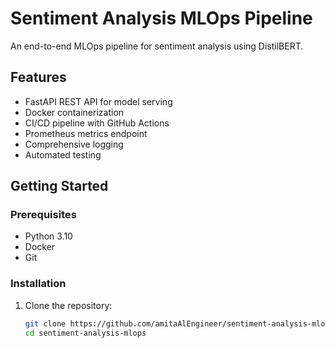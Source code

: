# Sentiment Analysis MLOps Pipeline

An end-to-end MLOps pipeline for sentiment analysis using DistilBERT.

## Features

- FastAPI REST API for model serving
- Docker containerization
- CI/CD pipeline with GitHub Actions
- Prometheus metrics endpoint
- Comprehensive logging
- Automated testing

## Getting Started

### Prerequisites

- Python 3.10
- Docker
- Git

### Installation

1. Clone the repository:
   ```bash
   git clone https://github.com/amitaAlEngineer/sentiment-analysis-mlops.git
   cd sentiment-analysis-mlops
